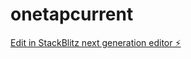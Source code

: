 # onetapcurrent

[Edit in StackBlitz next generation editor ⚡️](https://stackblitz.com/~/github.com/Arrogantx/onetapcurrent)
